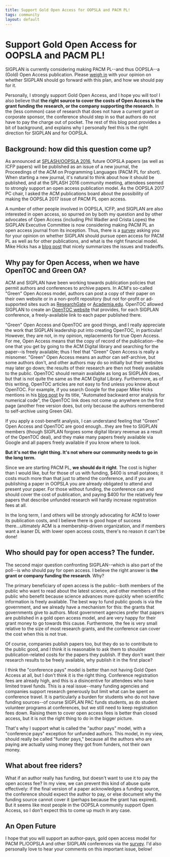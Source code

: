 ```yaml
---
title: Support Gold Open Access for OOPSLA and PACM PL!
tags: community
layout: default
---
```


Support Gold Open Access for OOPSLA and PACM PL!
================================================

SIGPLAN is currently considering making PACM PL--and thus OOPSLA--a (Gold) Open Access publication.  Please [weigh in](https://docs.google.com/forms/d/e/1FAIpQLScHHPd4yQoUTzz48ogVnRGL4AIUPPxXWgz4_c2nXwzGrisgyg/viewform) with your opinion on whether SIGPLAN should go forward with this plan, and how we should pay for it.

Personally, I strongly support Gold Open Access, and I hope you will too!  I also believe that **the right source to cover the costs of Open Access is the grant funding the research, or the company supporting the research**.  In the (less common) case of research that does not have a current grant or corporate sponsor, the conference should step in so that authors do not have to pay the charge out of pocket.  The rest of this blog post provides a bit of background, and explains why I personally feel this is the right direction for SIGPLAN and for OOPSLA.

Background: how did this question come up?
------------------------------------------

As announced at [SPLASH/OOPSLA 2016](http://2016.splashcon.org/), future OOPSLA papers (as well as ICFP papers) will be published as an issue of a new journal, the Proceedings of the ACM on Programming Languages (PACM PL for short).  When starting a new journal, it's natural to think about how it should be published, and at the SPLASH 2016 community meeting, attendees seemed to strongly support an open access publication model.  As the OOPSLA 2017 PC chair, I asked the ACM publications board about the possibility of making the OOPSLA 2017 issue of PACM PL open access.

A number of other people involved in OOPSLA, ICFP, and SIGPLAN are also interested in open access, so spurred on by both my question and by other advocates of Open Access (including Phil Wadler and Crista Lopes) the SIGPLAN Executive Committee is now considering making PACM PL an open access journal from its inception.  Thus, there is a [survey](https://docs.google.com/forms/d/e/1FAIpQLScHHPd4yQoUTzz48ogVnRGL4AIUPPxXWgz4_c2nXwzGrisgyg/viewform) asking you for your opinion on whether SIGPLAN should pursue open access for PACM PL as well as for other publications, and what is the right financial model.  Mike Hicks has a [blog post](http://www.pl-enthusiast.net/2017/01/03/open-access-publication-is-now-the-time/) that nicely summarizes the issues and tradeoffs.


Why pay for Open Access, when we have OpenTOC and Green OA?
-----------------------------------------------------------

ACM and SIGPLAN have been working towards publication policies that permit authors and conferences to archive papers.  In ACM's so-called "Green" Open Access model, authors can post a copy of their paper on their own website or in a non-profit repository (but not for-profit or ad-supported sites such as [ResearchGate](https://www.researchgate.net/) or [Academia.edu](https://www.academia.edu/).  OpenTOC allowed SIGPLAN to create an [OpenTOC website](http://www.sigplan.org/OpenTOC/) that provides, for each SIGPLAN conference, a freely-available link to each paper published there.

"Green" Open Access and OpenTOC are good things, and I really appreciate the work that SIGPLAN leadership put into creating OpenTOC, in particular!  However, they are not, in my opinion, replacements for true Open Access.  For me, Open Access means that the copy of record of the publication--the one that you get by going to the ACM Digital library and searching for the paper--is freely available; thus I feel that "Green" Open Access is really a misnomer.  "Green" Open Access means an author can self-archive, but some authors don't, and other authors may do so initially but their websites may later go down; the results of their research are then not freely available to the public.  OpenTOC should remain available as long as SIGPLAN does, but that is not quite the same as the ACM Digital Library.  Furthermore, as of this writing, OpenTOC articles are not easy to find unless you know about OpenTOC.  For example, if you search Google for the paper Mike Hicks mentions in his [blog post](http://www.pl-enthusiast.net/2017/01/03/open-access-publication-is-now-the-time/) by its title, "Automated backward error analysis for numerical code", the OpenTOC link does not come up anywhere on the first page (another free version does, but only because the authors remembered to self-archive using Green OA).

If you apply a cost-benefit analysis, I can understand feeling that "Green" Open Access and OpenTOC are good enough...they are free to SIGPLAN members (though SIGPLAN forgoes some digital library revenue as a result of the OpenTOC deal), and they make many papers freely available via Google and all papers freely available if you know where to look.

**But it's not the right thing.  It's not where our community needs to go in the long term.**

Since we are starting PACM PL, **we should do it right**.  The cost is higher than I would like, but for those of us with funding, $400 is small potatoes; it costs much more than that just to attend the conference, and if you are publishing a paper in OOPSLA you are already obligated to attend and present your paper.  For those without funding, the conference can and should cover the cost of publication, and paying $400 for the relatively few papers that describe unfunded research will hardly increase registration fees at all.

In the long term, I and others will be strongly advocating for ACM to lower its publication costs, and I believe there is good hope of success there...ultimately ACM is a membership-driven organization, and if members want a leaner DL with lower open access costs, there's no reason it can't be done!

Who should pay for open access?  The funder.
--------------------------------------------

The second major question confronting SIGPLAN--which is also part of the poll--is who should pay for open access.  I believe the right answer is **the grant or company funding the research**.  Why?

The primary beneficiary of open access is the public--both members of the public who want to read about the latest science, and other members of the public who benefit because science advances more quickly when scientific information is freely available.  The best way to fund public goods is via the government, and we already have a mechanism for this: the grants that governments give to authors.  Most government agencies prefer that papers are published in a gold open access model, and are very happy for their grant money to go towards this cause.  Furthermore, the fee is very small relative to the size of most research grants, and the conference can cover the cost when this is not true.

Of course, companies publish papers too, but they do so to contribute to the public good, and I think it is reasonable to ask them to shoulder publication-related costs for the papers they publish.  If they don't want their research results to be freely available, why publish it in the first place?

I think the "conference pays" model is better than not having Gold Open Access at all, but I don't think it is the right thing.  Conference registration fees are already high, and this is a disincentive for attendees who have limited travel funds.  This is a real issue--many funding agencies and companies support research generously but limit what can be spent on conference travel.  It is particularly a burden for students who do not have funding sources--of course SIGPLAN PAC funds students, as do student volunteer programs at conferences, but we still need to keep registration fees down.  Raising them to cover open access fees is better than closed access, but it is not the right thing to do in the bigger picture.

That's why I support what is called the "author pays" model, with a "conference pays" exception for unfunded authors.  This model, in my view, should really be called "funder pays," because all the authors who are paying are actually using money they got from funders, not their own money.

What about free riders?
-----------------------

What if an author really has funding, but doesn't want to use it to pay the open access fee?  In my view, we can prevent this kind of abuse quite effectively: if the final version of a paper acknowledges a funding source, the conference should expect the author to pay, or else document why the funding source cannot cover it (perhaps because the grant has expired).  But it seems like most people in the OOPSLA community support Open Access, so I don't expect this to come up much in any case.


An Open Future
--------------
I hope that you will support an author-pays, gold open access model for PACM PL/OOPSLA and other SIGPLAN conferences via the [survey](https://docs.google.com/forms/d/e/1FAIpQLScHHPd4yQoUTzz48ogVnRGL4AIUPPxXWgz4_c2nXwzGrisgyg/viewform).  I'd also personally love to hear your comments on this important issue, below!

